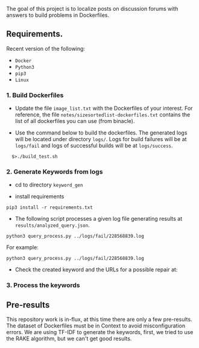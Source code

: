 The goal of this project is to localize posts on discussion forums
with answers to build problems in Dockerfiles.

## Requirements.
Recent version of the following:

- `Docker`
- `Python3`
- `pip3`
- `Linux`

### 1. Build Dockerfiles

- Update the file `image_list.txt` with the Dockerfiles of your
interest. For reference, the file
`notes/sizesortedlist-dockerfiles.txt` contains the list of all
dockerfiles you can use (from binacle).

- Use the command below to build the dockerfiles. The generated logs
  will be located under directory `logs/`. Logs for build failures
  will be at `logs/fail` and logs of successful builds will be at
  `logs/success`.

```
  $>./build_test.sh
```

### 2. Generate Keywords from logs

- cd to directory `keyword_gen` 

- install requirements

```
pip3 install -r requirements.txt
```

- The following script processes a given log file generating results
  at `results/analyzed_query.json`.

```
python3 query_process.py ../logs/fail/228568839.log
```

For example:

```
python3 query_process.py ../logs/fail/228568839.log
```

- Check the created keyword and the URLs for a possible repair at: 

### 3. Process the keywords

## Pre-results

This repository work is in-flux, at this time there are only a few pre-results. The dataset of Dockerfiles must be in Context to avoid misconfiguration errors.
We are using TF-IDF to generate the keywords, first, we tried to use the RAKE algorithm, but we can't get good results.
